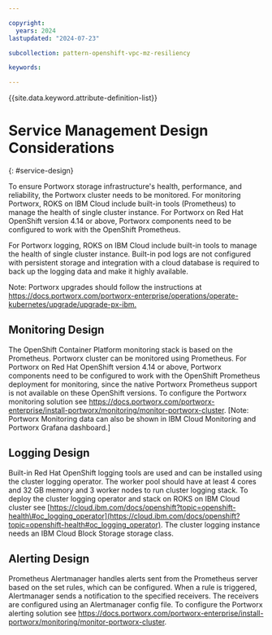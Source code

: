 ```yaml
---

copyright:
  years: 2024
lastupdated: "2024-07-23"

subcollection: pattern-openshift-vpc-mz-resiliency

keywords:

---
```


{{site.data.keyword.attribute-definition-list}}

# Service Management Design Considerations
{: #service-design}

To ensure Portworx storage infrastructure's health, performance, and reliability, the Portworx cluster needs to be monitored. For monitoring Portworx, ROKS on IBM Cloud include built-in tools (Prometheus) to manage the health of single cluster instance. For Portworx on Red Hat OpenShift version 4.14 or above, Portworx components need to be configured to work with the OpenShift Prometheus.

For Portworx logging, ROKS on IBM Cloud include built-in tools to manage the health of single cluster instance. Built-in pod logs are not configured with persistent storage and integration with a cloud database is required to back up the logging data and make it highly available.

Note: Portworx upgrades should follow the instructions at <https://docs.portworx.com/portworx-enterprise/operations/operate-kubernetes/upgrade/upgrade-px-ibm.>

## Monitoring Design

The OpenShift Container Platform monitoring stack is based on the Prometheus. Portworx cluster can be monitored using Prometheus. For Portworx on Red Hat OpenShift version 4.14 or above, Portworx components need to be configured to work with the OpenShift Prometheus deployment for monitoring, since the native Portworx Prometheus support is not available on these OpenShift versions. To configure the Portworx monitoring solution see <https://docs.portworx.com/portworx-enterprise/install-portworx/monitoring/monitor-portworx-cluster>. [Note: Portworx Monitoring data can also be shown in IBM Cloud Monitoring and Portworx Grafana dashboard.]

## Logging Design

Built-in Red Hat OpenShift logging tools are used and can be installed using the cluster logging operator. The worker pool should have at least 4 cores and 32 GB memory and 3 worker nodes to run cluster logging stack. To deploy the cluster logging operator and stack on ROKS on IBM Cloud cluster see [https://cloud.ibm.com/docs/openshift?topic=openshift-health\#oc_logging_operator](https://cloud.ibm.com/docs/openshift?topic=openshift-health#oc_logging_operator). The cluster logging instance needs an IBM Cloud Block Storage storage class.

## Alerting Design

Prometheus Alertmanager handles alerts sent from the Prometheus server based on the set rules, which can be configured. When a rule is triggered, Alertmanager sends a notification to the specified receivers. The receivers are configured using an Alertmanager config file. To configure the Portworx alerting solution see <https://docs.portworx.com/portworx-enterprise/install-portworx/monitoring/monitor-portworx-cluster>.
